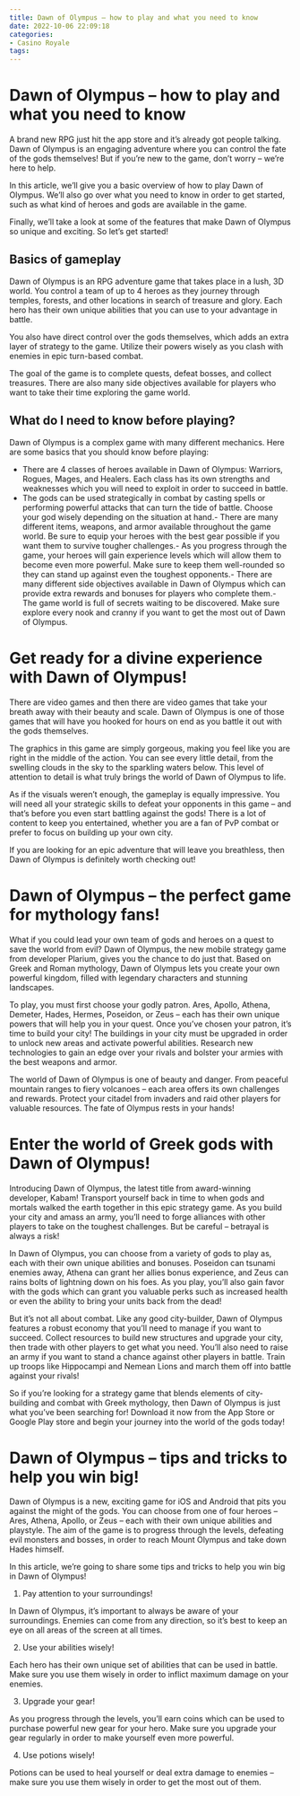 ```yaml
---
title: Dawn of Olympus – how to play and what you need to know 
date: 2022-10-06 22:09:18
categories:
- Casino Royale
tags:
---
```



#  Dawn of Olympus – how to play and what you need to know 

A brand new RPG just hit the app store and it’s already got people talking. Dawn of Olympus is an engaging adventure where you can control the fate of the gods themselves! But if you’re new to the game, don’t worry – we’re here to help.

In this article, we’ll give you a basic overview of how to play Dawn of Olympus. We’ll also go over what you need to know in order to get started, such as what kind of heroes and gods are available in the game.

Finally, we’ll take a look at some of the features that make Dawn of Olympus so unique and exciting. So let’s get started!

## Basics of gameplay 
Dawn of Olympus is an RPG adventure game that takes place in a lush, 3D world. You control a team of up to 4 heroes as they journey through temples, forests, and other locations in search of treasure and glory. Each hero has their own unique abilities that you can use to your advantage in battle.

You also have direct control over the gods themselves, which adds an extra layer of strategy to the game. Utilize their powers wisely as you clash with enemies in epic turn-based combat.

The goal of the game is to complete quests, defeat bosses, and collect treasures. There are also many side objectives available for players who want to take their time exploring the game world.

## What do I need to know before playing? 
Dawn of Olympus is a complex game with many different mechanics. Here are some basics that you should know before playing:

- There are 4 classes of heroes available in Dawn of Olympus: Warriors, Rogues, Mages, and Healers. Each class has its own strengths and weaknesses which you will need to exploit in order to succeed in battle.
- The gods can be used strategically in combat by casting spells or performing powerful attacks that can turn the tide of battle. Choose your god wisely depending on the situation at hand.- There are many different items, weapons, and armor available throughout the game world. Be sure to equip your heroes with the best gear possible if you want them to survive tougher challenges.- As you progress through the game, your heroes will gain experience levels which will allow them to become even more powerful. Make sure to keep them well-rounded so they can stand up against even the toughest opponents.- There are many different side objectives available in Dawn of Olympus which can provide extra rewards and bonuses for players who complete them.- The game world is full of secrets waiting to be discovered. Make sure explore every nook and cranny if you want to get the most out of Dawn of Olympus.

#  Get ready for a divine experience with Dawn of Olympus! 

There are video games and then there are video games that take your breath away with their beauty and scale. Dawn of Olympus is one of those games that will have you hooked for hours on end as you battle it out with the gods themselves. 

The graphics in this game are simply gorgeous, making you feel like you are right in the middle of the action. You can see every little detail, from the swelling clouds in the sky to the sparkling waters below. This level of attention to detail is what truly brings the world of Dawn of Olympus to life. 

As if the visuals weren’t enough, the gameplay is equally impressive. You will need all your strategic skills to defeat your opponents in this game – and that’s before you even start battling against the gods! There is a lot of content to keep you entertained, whether you are a fan of PvP combat or prefer to focus on building up your own city. 

If you are looking for an epic adventure that will leave you breathless, then Dawn of Olympus is definitely worth checking out!

#  Dawn of Olympus – the perfect game for mythology fans! 

What if you could lead your own team of gods and heroes on a quest to save the world from evil? Dawn of Olympus, the new mobile strategy game from developer Plarium, gives you the chance to do just that. Based on Greek and Roman mythology, Dawn of Olympus lets you create your own powerful kingdom, filled with legendary characters and stunning landscapes.

To play, you must first choose your godly patron. Ares, Apollo, Athena, Demeter, Hades, Hermes, Poseidon, or Zeus – each has their own unique powers that will help you in your quest. Once you’ve chosen your patron, it’s time to build your city! The buildings in your city must be upgraded in order to unlock new areas and activate powerful abilities. Research new technologies to gain an edge over your rivals and bolster your armies with the best weapons and armor.

The world of Dawn of Olympus is one of beauty and danger. From peaceful mountain ranges to fiery volcanoes – each area offers its own challenges and rewards. Protect your citadel from invaders and raid other players for valuable resources. The fate of Olympus rests in your hands!

#  Enter the world of Greek gods with Dawn of Olympus! 

Introducing Dawn of Olympus, the latest title from award-winning developer, Kabam! Transport yourself back in time to when gods and mortals walked the earth together in this epic strategy game. As you build your city and amass an army, you’ll need to forge alliances with other players to take on the toughest challenges. But be careful – betrayal is always a risk!

In Dawn of Olympus, you can choose from a variety of gods to play as, each with their own unique abilities and bonuses. Poseidon can tsunami enemies away, Athena can grant her allies bonus experience, and Zeus can rains bolts of lightning down on his foes. As you play, you’ll also gain favor with the gods which can grant you valuable perks such as increased health or even the ability to bring your units back from the dead!

But it’s not all about combat. Like any good city-builder, Dawn of Olympus features a robust economy that you’ll need to manage if you want to succeed. Collect resources to build new structures and upgrade your city, then trade with other players to get what you need. You’ll also need to raise an army if you want to stand a chance against other players in battle. Train up troops like Hippocampi and Nemean Lions and march them off into battle against your rivals!

So if you’re looking for a strategy game that blends elements of city-building and combat with Greek mythology, then Dawn of Olympus is just what you’ve been searching for! Download it now from the App Store or Google Play store and begin your journey into the world of the gods today!

#  Dawn of Olympus – tips and tricks to help you win big!

Dawn of Olympus is a new, exciting game for iOS and Android that pits you against the might of the gods. You can choose from one of four heroes – Ares, Athena, Apollo, or Zeus – each with their own unique abilities and playstyle. The aim of the game is to progress through the levels, defeating evil monsters and bosses, in order to reach Mount Olympus and take down Hades himself.

In this article, we’re going to share some tips and tricks to help you win big in Dawn of Olympus!

1. Pay attention to your surroundings!

In Dawn of Olympus, it’s important to always be aware of your surroundings. Enemies can come from any direction, so it’s best to keep an eye on all areas of the screen at all times.

2. Use your abilities wisely!

Each hero has their own unique set of abilities that can be used in battle. Make sure you use them wisely in order to inflict maximum damage on your enemies.

3. Upgrade your gear!

As you progress through the levels, you’ll earn coins which can be used to purchase powerful new gear for your hero. Make sure you upgrade your gear regularly in order to make yourself even more powerful.

4. Use potions wisely!

Potions can be used to heal yourself or deal extra damage to enemies – make sure you use them wisely in order to get the most out of them.